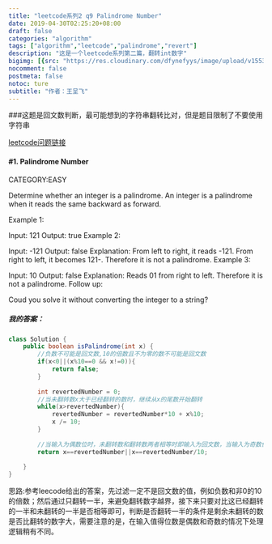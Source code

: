 ```yaml
---
title: "leetcode系列2 q9 Palindrome Number"
date: 2019-04-30T02:25:20+08:00
draft: false
categories: "algorithm"
tags: ["algorithm","leetcode","palindrome","revert"]
description: "这是一个leetcode系列第二篇，翻转int数字"
bigimg: [{src: "https://res.cloudinary.com/dfynefyys/image/upload/v1553708995/personal%20website/leetcode/1-two-sum.png", desc: "Nanjing China|Mar 28,2019"}]
nocomment: false
postmeta: false
notoc: ture
subtitle: "作者：王呈飞"
---
```



###这题是回文数判断，最可能想到的字符串翻转比对，但是题目限制了不要使用字符串

[leetcode问题链接](https://leetcode.com/problems/palindrome-number/ "leetcode问题链接")
#### \#1. Palindrome Number
CATEGORY:EASY

Determine whether an integer is a palindrome. An integer is a palindrome when it reads the same backward as forward.

Example 1:

Input: 121
Output: true
Example 2:

Input: -121
Output: false
Explanation: From left to right, it reads -121. From right to left, it becomes 121-. Therefore it is not a palindrome.
Example 3:

Input: 10
Output: false
Explanation: Reads 01 from right to left. Therefore it is not a palindrome.
Follow up:

Coud you solve it without converting the integer to a string?

##### 我的答案：
```java
class Solution {
    public boolean isPalindrome(int x) {
		//负数不可能是回文数,10的倍数且不为零的数不可能是回文数
        if(x<0||(x%10==0 && x!=0)){
            return false;
        }
        
        int revertedNumber = 0;
		//当未翻转数x大于已经翻转的数时，继续从x的尾数开始翻转
        while(x>revertedNumber){
            revertedNumber = revertedNumber*10 + x%10;
            x /= 10;
        }
        
		//当输入为偶数位时，未翻转数和翻转数两者相等时即输入为回文数，当输入为奇数位时，翻转数比未翻转数多一个中间位的尾数，翻转数/10后再对比
        return x==revertedNumber||x==revertedNumber/10;
        
    }
}
```
思路:参考leecode给出的答案，先过滤一定不是回文数的值，例如负数和非0的10的倍数；然后通过只翻转一半，来避免翻转数字越界，接下来只要对比这已经翻转的一半和未翻转的一半是否相等即可，判断是否翻转一半的条件是剩余未翻转的数是否比翻转的数字大，需要注意的是，在输入值得位数是偶数和奇数的情况下处理逻辑稍有不同。

